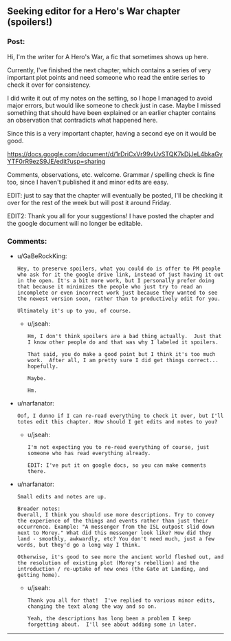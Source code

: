 ## Seeking editor for a Hero's War chapter (spoilers!)

### Post:

Hi, I'm the writer for A Hero's War, a fic that sometimes shows up here.  

Currently, I've finished the next chapter, which contains a series of very important plot points and need someone who read the entire series to check it over for consistency.  

I did write it out of my notes on the setting, so I hope I managed to avoid major errors, but would like someone to check just in case.  Maybe I missed something that should have been explained or an earlier chapter contains an observation that contradicts what happened here.  

Since this is a very important chapter, having a second eye on it would be good.  

https://docs.google.com/document/d/1rDriCxVr99vUvSTQK7kDjJeL4bkaGyYTF0rR9ezS9JE/edit?usp=sharing

Comments, observations, etc. welcome.  Grammar / spelling check is fine too, since I haven't published it and minor edits are easy.  

EDIT: just to say that the chapter will eventually be posted, I'll be checking it over for the rest of the week but will post it around Friday.  

EDIT2: Thank you all for your suggestions!  I have posted the chapter and the google document will no longer be editable.  

### Comments:

- u/GaBeRockKing:
  ```
  Hey, to preserve spoilers, what you could do is offer to PM people who ask for it the google drive link, instead of just having it out in the open. It's a bit more work, but I personally prefer doing that because it minimizes the people who just try to read an incomplete or even incorrect work just because they wanted to see the newest version soon, rather than to productively edit for you.

  Ultimately it's up to you, of course.
  ```

  - u/jseah:
    ```
    Hm, I don't think spoilers are a bad thing actually.  Just that I know other people do and that was why I labeled it spoilers.  

    That said, you do make a good point but I think it's too much work.  After all, I am pretty sure I did get things correct... hopefully.  

    Maybe.  

    Hm.
    ```

- u/narfanator:
  ```
  Oof, I dunno if I can re-read everything to check it over, but I'll totes edit this chapter. How should I get edits and notes to you?
  ```

  - u/jseah:
    ```
    I'm not expecting you to re-read everything of course, just someone who has read everything already.  

    EDIT: I've put it on google docs, so you can make comments there.
    ```

- u/narfanator:
  ```
  Small edits and notes are up.

  Broader notes:
  Overall, I think you should use more descriptions. Try to convey the experience of the things and events rather than just their occurrence. Example: "A messenger from the ISL outpost slid down next to Morey." What did this messenger look like? How did they land - smoothly, awkwardly, etc? You don't need much, just a few words, but they'd go a long way I think.

  Otherwise, it's good to see more the ancient world fleshed out, and the resolution of existing plot (Morey's rebellion) and the introduction / re-uptake of new ones (the Gate at Landing, and getting home).
  ```

  - u/jseah:
    ```
    Thank you all for that!  I've replied to various minor edits, changing the text along the way and so on.  

    Yeah, the descriptions has long been a problem I keep forgetting about.  I'll see about adding some in later.
    ```

---

